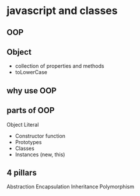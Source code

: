 # javascript and classes 

## OOP

## Object
- collection of properties and methods
- toLowerCase

## why use OOP

## parts of OOP
Object Literal

- Constructor function
- Prototypes
- Classes
- Instances (new, this)

## 4 pillars
Abstraction
Encapsulation
Inheritance
Polymorphism